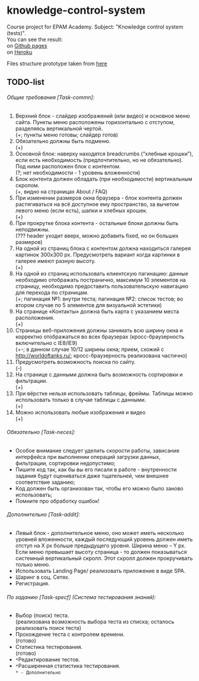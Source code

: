 # knowledge-control-system
Course project for EPAM Academy. Subject: "Knowledge control system (tests)".
<br/>You can see the result:
<br/>on [Github pages](https://goodwin64.github.io/knowledge-control-system/)
<br/>on [Heroku](https://knowledge-control-system.herokuapp.com/)

Files structure prototype taken from [here](https://github.com/focusaurus/express_code_structure)

## TODO-list
###### Общие требования [Task-commn]:
1. Верхний блок - слайдер изображений (или видео) и основное меню сайта. Пункты меню расположены горизонтально с отступом, разделяясь вертикальной чертой.
    <br/>(+; пункты меню готовы; слайдер готов)
2. Обязательно должны быть подменю.
    <br/>(+)
3. Основной блок: наверху находятся breadcrumbs (“хлебные крошки”), если есть необходимость (предпочтительно, но не обязательно). Под ними расположен блок с контентом.
    <br/>(?; нет необходимости - 1 уровень вложенности)
4. Блок контента должен обладать (при необходимости) вертикальным скролом.
    <br/>(+, видно на страницах About / FAQ)
5. При изменении размеров окна браузера - блок контента должен растягиваться на всё доступное ему пространство, за вычетом левого меню (если есть), шапки и хлебных крошек.
    <br/>(+)
6. При прокрутке блока контента - остальные блоки должны быть неподвижны.
    <br/>(??? header уходит вверх, можно добавить fixed, но он больших размеров)
7. На одной из страниц блока с контентом должна находиться галерея картинок 300x300 px. Предусмотреть вариант когда картинки в галерее имеют разную высоту.
    <br/>(+)
8. На одной из страниц использовать клиентскую пагинацию: данные необходимо отображать постранично, максимум 10 элементов на страницу, необходимо предоставить пользовательскую навигацию для перехода по страницам.
    <br/>(+; пагинация №1: внутри теста; пагинация №2: список тестов; во втором случае по 5 элементов для визуальной эстетики)
9. На странице «Контакты» должна быть карта с указанием места расположения.
    <br/>(+)
10. Страницы веб-приложения должны занимать всю ширину окна и корректно отображаться во всех браузерах (кросс-браузерность включительно с IE8/IE9)
    <br/>(+-; в данном случае 10/12 ширины окна; прием, схожий с http://worldoftanks.ru/; кросс-браузерность реализована частично)
11. Предусмотреть возможность поиска по сайту.
    <br/>(-)
12. На странице с данными должна быть возможность сортировки и фильтрации.
    <br/>(+)
13. При вёрстке нельзя использовать таблицы, фреймы. Таблицы можно использовать только в случае таблицы с данными.
    <br/>(+)
14. Можно использовать любые изображения и видео
    <br/>(+)
 
###### Обязательно [Task-neces]:
- Особое внимание следует уделить скорости работы, зависание интерфейса при выполнении операций загрузки данных, фильтрации, сортировки недопустимо;
- Пишите код так, как бы вы его писали в работе - внутренности задания будут оцениваться даже тщательней, чем внешнее соответствие заданию;
- Код должен быть организован так, чтобы его можно было заново использовать;
- Помните про обработку ошибок!
 
###### Дополнительно [Task-addit]:
- Левый блок - дополнительное меню, оно может иметь несколько уровней вложенности, каждый последующий уровень должен иметь отступ на Х px больше предыдущего уровня. Ширина меню – Y px. Если меню превышает высоту страница - то должен показываться системный вертикальный скролл. Этот скролл должен прокручивать только меню.
- Использовать Landing Page/ реализовать приложение в виде SPA.
- Шаринг в соц. Сетях.
- Регистрация.

###### По заданию [Task-specf] (Система тестирования знаний):
- Выбор (поиск) теста.
    <br/>(реализована возможность выбора теста из списка; осталось реализовать поиск теста)
- Прохождение теста с контролем времени.
    <br/>(готово)
- Статистика тестирования.
    <br/>(готово)
- `*`Редактирование тестов. 
- `*`Расширенная статистика тестирования.<br>
`* - Дополнительно`
